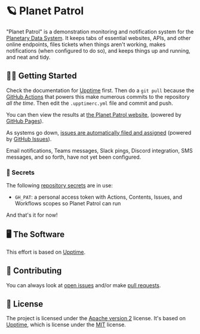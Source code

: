 # 🪐 Planet Patrol

"Planet Patrol" is a demonstration monitoring and notification system for the [Planetary Data System](https://pds.nasa.gov/). It keeps tabs of essential websites, APIs, and other online endpoints, files tickets when things aren't working, makes notifications (when configured to do so), and keeps things up and running, and neat and tidy.

## 🏃‍♀️ Getting Started

Check the documentation for [Upptime](https://upptime.js.org/) first. Then do a `git pull` because the [GitHub Actions](https://github.com/features/actions) that powers this make numerous commits to the repository _all the time_. Then edit the `.upptimerc.yml` file and commit and push.

You can then view the results at [the Planet Patrol website](https://nasa-pds-engineering-node.github.io/PlanetPatrol/), (powered by [GitHub Pages](https://pages.github.com)).

As systems go down, [issues are automatically filed and assigned](https://github.com/nasa-pds-engineering-node/PlanetPatrol/issues) (powered by [GitHub Issues](https://docs.github.com/en/issues/tracking-your-work-with-issues/about-issues)).

Email notifications, Teams messages, Slack pings, Discord integration, SMS messages, and so forth, have not yet been configured.

### 🤫 Secrets

The following [repository secrets](https://github.com/nasa-pds-engineering-node/PlanetPatrol/settings/secrets/actions) are in use:

- `GH_PAT`: a personal access token with Actions, Contents, Issues, and Workflows scopes so Planet Patrol can run

And that's it for now!

## 🖥 The Software

This effort is based on [Upptime](https://upptime.js.org/).

## 👥 Contributing

You can always look at [open issues](https://github.com/nasa-pds-engineering-node/PlanetPatrol/issues) and/or make [pull requests](https://github.com/nasa-pds-engineering-node/PlanetPatrol/pulls).

## 📃 License

The project is licensed under the [Apache version 2](LICENSE.md) license. It's based on [Upptime](https://upptime.js.org/), which is license under the [MIT](LICENSE) license.
